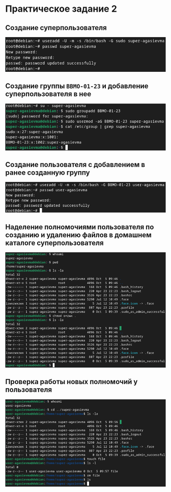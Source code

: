 # Практическое задание 2

## Создание суперпользователя

![](./superuser.png)

## Создание группы `BBMO-01-23` и добавление суперпользователя в нее

![](./group.png)

## Создание пользователя с добавлением в ранее созданную группу

![](./user.png)

## Наделение полномочиями пользователя по созданию и удалению файлов в домашнем каталоге суперпользователя

![](./chmod.png)

## Проверка работы новых полномочий у пользователя

![](./touch-rm.png)
